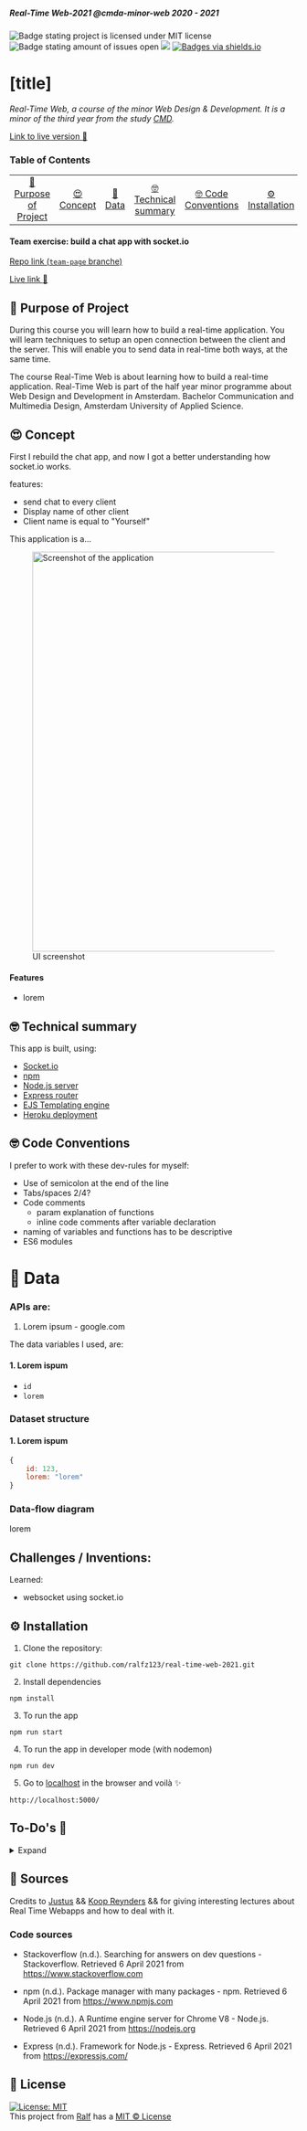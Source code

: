 ##### Real-Time Web-2021 @cmda-minor-web 2020 - 2021

![Badge stating project is licensed under MIT license](https://img.shields.io/github/license/ralfz123/real-time-web-2021) ![Badge stating amount of issues open](https://img.shields.io/github/issues/ralfz123/real-time-web-2021) [![](https://img.shields.io/badge/site--status-up-success)](https://ralfz123.github.io/real-time-web-2021) [![Badges via shields.io](https://img.shields.io/badge/badges%20via-shields.io-brightgreen)](shields.io)
# [title]

_Real-Time Web, a course of the minor Web Design & Development. It is a minor of the third year from the study [CMD](https://www.cmd-amsterdam.nl/)._

[Link to live version :rocket:](https://rtw-2021.herokuapp.com/)

### Table of Contents
<table style="margin-left: auto; margin-right: auto;">
    <tr>
        <td align="center"><a href="#rocket-purpose-of-project">🚀 Purpose of Project<a></td>
        <td align="center"><a href="#heart_eyes-concept">😍 Concept<a></td>
        <td align="center"><a href="#1234-data">🔢 Data<a></td>
        <td align="center"><a href="#nerd_face-technical-summary">🤓  Technical summary<a></td>
        <td align="center"><a href="#nerd_face-code-conventions">🤓  Code Conventions<a></td>
        <td align="center"><a href="#gear-installation">⚙️ Installation<a></td>
        <td align="center"><a href="#file_folder-sources">📁 Sources<a></td>
        <td align="center"><a href="#cop-license">👮 License<a></td>
    </tr> 
</table>

#### Team exercise: build a chat app with socket.io
[Repo link (`team-page` branche)](https://github.com/ralfz123/real-time-web-2021/tree/team-page)    

[Live link :rocket:](https://real-time-web-2021.herokuapp.com/)

## :rocket: Purpose of Project
During this course you will learn how to build a real-time application. You will learn techniques to setup an open connection between the client and the server. This will enable you to send data in real-time both ways, at the same time.

The course Real-Time Web is about learning how to build a real-time application. Real-Time Web is part of the half year minor programme about Web Design and Development in Amsterdam. Bachelor Communication and Multimedia Design, Amsterdam University of Applied Science.

## :heart_eyes: Concept
First I rebuild the chat app, and now I got a better understanding how socket.io works.

features:
- send chat to every client
- Display name of other client
- Client name is equal to "Yourself"


This application is a...
<figure>
    <img alt="Screenshot of the application" width=700px /> 
    <figcaption>UI screenshot</figcaption>
</figure>

#### Features
- lorem

## :nerd_face: Technical summary 
This app is built, using:
- [Socket.io](http://socket.io/)
- [npm](https://www.npmjs.com/)
- [Node.js server](https://nodejs.org/)
- [Express router](https://expressjs.com/)
- [EJS Templating engine](https://ejs.co/)
- [Heroku deployment](https://www.heroku.com/nodejs)

## :nerd_face: Code Conventions
I prefer to work with these dev-rules for myself:
- Use of semicolon at the end of the line
- Tabs/spaces 2/4?
- Code comments
    - param explanation of functions
    - inline code comments after variable declaration
- naming of variables and functions has to be descriptive
- ES6 modules

# :1234: Data
### APIs are:
1. Lorem ipsum - google.com

The data variables I used, are:
#### 1. Lorem ispum
- `id`
- `lorem`  


### Dataset structure
#### 1. Lorem ispum

```js
{
    id: 123,
    lorem: "lorem"
}
```

### Data-flow diagram
lorem


## Challenges / Inventions:
Learned:  
- websocket using socket.io

## :gear: Installation
1. Clone the repository:  
```
git clone https://github.com/ralfz123/real-time-web-2021.git
```

2. Install dependencies   
```
npm install
```

3. To run the app   
```
npm run start
```

4. To run the app in developer mode (with nodemon)
```
npm run dev
```
5. Go to [localhost](http://localhost:5000/) in the browser and voilà :sparkles:
```
http://localhost:5000/
```

## To-Do's :pencil:
<details>
<summary>Expand</summary>

#### App:

- [ ] lorem


#### Code:
- [ ] lorem


#### Readme:
- [ ] lorem

#### Backlog
- [ ] lorem


</details>

## :file_folder: Sources
Credits to [Justus](https://github.com/ju5tu5) && [Koop Reynders](https://github.com/KoopReynders) && for giving interesting lectures about Real Time Webapps and how to deal with it.

### Code sources
- Stackoverflow (n.d.). Searching for answers on dev questions - Stackoverflow. Retrieved 6 April 2021 from https://www.stackoverflow.com

- npm (n.d.). Package manager with many packages - npm. Retrieved 6 April 2021 from https://www.npmjs.com

- Node.js (n.d.). A Runtime engine server for Chrome V8 - Node.js. Retrieved 6 April 2021 from https://nodejs.org

- Express (n.d.). Framework for Node.js - Express. Retrieved 6 April 2021 from https://expressjs.com/

## :cop: License
[![License: MIT](https://img.shields.io/badge/License-MIT-yellow.svg)](https://opensource.org/licenses/MIT)  
This project from [Ralf](https://github.com/ralfz123) has a [MIT © License](https://github.com/ralfz123/real-time-web-2021/blob/main/LICENSE)
